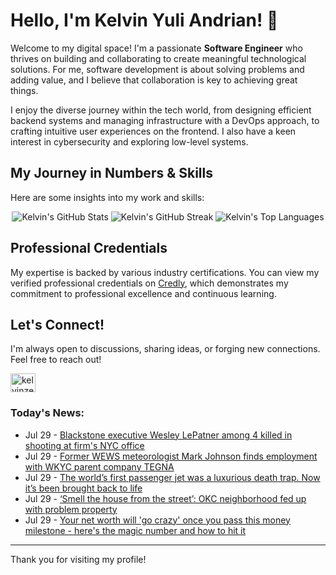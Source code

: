 # Hello, I'm Kelvin Yuli Andrian! 👋

Welcome to my digital space! I'm a passionate **Software Engineer** who thrives on building and collaborating to create meaningful technological solutions. For me, software development is about solving problems and adding value, and I believe that collaboration is key to achieving great things.

I enjoy the diverse journey within the tech world, from designing efficient backend systems and managing infrastructure with a DevOps approach, to crafting intuitive user experiences on the frontend. I also have a keen interest in cybersecurity and exploring low-level systems.

## My Journey in Numbers & Skills

Here are some insights into my work and skills:

<p align="center">
  <img src="https://github-readme-stats.vercel.app/api?username=kelvinzer0&show_icons=true&theme=radical" alt="Kelvin's GitHub Stats" />
  <img src="https://github-readme-streak-stats.herokuapp.com/?user=kelvinzer0&theme=radical" alt="Kelvin's GitHub Streak" />
  <img src="https://github-readme-stats.vercel.app/api/top-langs/?username=kelvinzer0&layout=compact&theme=radical" alt="Kelvin's Top Languages" />
</p>

## Professional Credentials

My expertise is backed by various industry certifications. You can view my verified professional credentials on [Credly](https://www.credly.com/users/kelvin-yuli-andrian/badges), which demonstrates my commitment to professional excellence and continuous learning.

## Let's Connect!

I'm always open to discussions, sharing ideas, or forging new connections. Feel free to reach out!

<p align="left">
    <a href="https://linkedin.com/in/kelvinzero" target="blank"><img align="center" src="https://cdn.jsdelivr.net/npm/simple-icons@3.0.1/icons/linkedin.svg" alt="kelvinzero" height="30" width="40" /></a>
</p>

### Today's News:

<!-- feed start -->
- Jul 29 - [Blackstone executive Wesley LePatner among 4 killed in shooting at firm's NYC office](https://finance.yahoo.com/news/blackstone-executive-wesley-lepatner-among-4-killed-in-shooting-at-firms-nyc-office-131102017.html)
- Jul 29 - [Former WEWS meteorologist Mark Johnson finds employment with WKYC parent company TEGNA](https://www.yahoo.com/news/articles/former-wews-meteorologist-mark-johnson-123612561.html)
- Jul 29 - [The world’s first passenger jet was a luxurious death trap. Now it’s been brought back to life](https://www.yahoo.com/news/articles/world-first-passenger-jet-luxurious-100943709.html)
- Jul 29 - [‘Smell the house from the street’: OKC neighborhood fed up with problem property](https://www.yahoo.com/news/articles/smell-house-street-okc-neighborhood-111500317.html)
- Jul 29 - [Your net worth will 'go crazy' once you pass this money milestone - here's the magic number and how to hit it](https://finance.yahoo.com/news/net-worth-crazy-once-pass-091500673.html)
<!-- feed end -->

---

Thank you for visiting my profile!